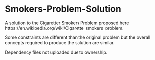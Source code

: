 # Smokers-Problem-Solution

A solution to the Cigaretter Smokers Problem proposed here https://en.wikipedia.org/wiki/Cigarette_smokers_problem.

Some constraints are different than the original problem but the overall concepts required to produce the solution are similar.

Dependency files not uploaded due to ownership.
